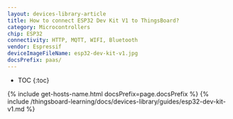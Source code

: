 ```yaml
---
layout: devices-library-article
title: How to connect ESP32 Dev Kit V1 to ThingsBoard?
category: Microcontrollers
chip: ESP32
connectivity: HTTP, MQTT, WIFI, Bluetooth
vendor: Espressif
deviceImageFileName: esp32-dev-kit-v1.jpg
docsPrefix: paas/
---
```


* TOC
{:toc}

{% include get-hosts-name.html docsPrefix=page.docsPrefix %}
{% include /thingsboard-learning/docs/devices-library/guides/esp32-dev-kit-v1.md %}
